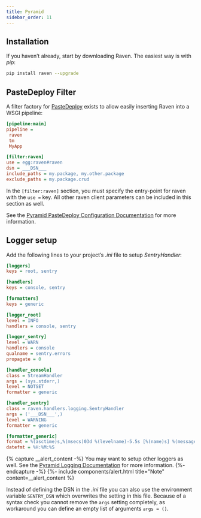 ```yaml
---
title: Pyramid
sidebar_order: 11
---
```


## Installation

If you haven’t already, start by downloading Raven. The easiest way is with _pip_:

```bash
pip install raven --upgrade
```

<!-- WIZARD -->
## PasteDeploy Filter

A filter factory for [PasteDeploy](https://pastedeploy.readthedocs.io/en/latest/) exists to allow easily inserting Raven into a WSGI pipeline:

```ini
[pipeline:main]
pipeline =
 raven
 tm
 MyApp

[filter:raven]
use = egg:raven#raven
dsn = ___DSN___
include_paths = my.package, my.other.package
exclude_paths = my.package.crud
```

In the `[filter:raven]` section, you must specify the entry-point for raven with the `use =` key. All other raven client parameters can be included in this section as well.

See the [Pyramid PasteDeploy Configuration Documentation](http://docs.pylonsproject.org/projects/pyramid/en/latest/narr/paste.html) for more information.

## Logger setup

Add the following lines to your project’s _.ini_ file to setup _SentryHandler_:

```ini
[loggers]
keys = root, sentry

[handlers]
keys = console, sentry

[formatters]
keys = generic

[logger_root]
level = INFO
handlers = console, sentry

[logger_sentry]
level = WARN
handlers = console
qualname = sentry.errors
propagate = 0

[handler_console]
class = StreamHandler
args = (sys.stderr,)
level = NOTSET
formatter = generic

[handler_sentry]
class = raven.handlers.logging.SentryHandler
args = ('___DSN___',)
level = WARNING
formatter = generic

[formatter_generic]
format = %(asctime)s,%(msecs)03d %(levelname)-5.5s [%(name)s] %(message)s
datefmt = %H:%M:%S
```

{% capture __alert_content -%}
You may want to setup other loggers as well. See the [Pyramid Logging Documentation](http://docs.pylonsproject.org/projects/pyramid/en/latest/narr/logging.html) for more information.
{%- endcapture -%}
{%- include components/alert.html
  title="Note"
  content=__alert_content
%}

Instead of defining the DSN in the _.ini_ file you can also use the environment variable `SENTRY_DSN` which overwrites the setting in this file. Because of a syntax check you cannot remove the `args` setting completely, as workaround you can define an empty list of arguments `args = ()`.
<!-- ENDWIZARD -->
